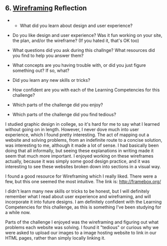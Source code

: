 ## 6. [Wireframing](6_wireframing/readme.md) Reflection

* * What did you learn about design and user experience? 
* Do you like design and user experience? Was it fun working on your site, the plan, and/or the wireframe? (If you hated it, that's OK too)

* What questions did you ask during this challnge? What resources did you find to help you answer them?  
* What concepts are you having trouble with, or did you just figure something out? If so, what?  
* Did you learn any new skills or tricks?
* How confident are you with each of the Learning Competencies for this challenge? 
* Which parts of the challenge did you enjoy?
* Which parts of the challenge did you find tedious?

I studied graphic design in college, so it's hard for me to say what I learned without going on in length. However, I never dove much into user experience, which I found pretty interesting. The act of mapping out a website and solving problems, from an indefinite route to a concise solution, was interesting to me, although it made a lot of sense. I had basically been doing that all informally, but seeing these explanations in writing made it seem that much more important. I enjoyed working on these wireframes actually, because it was simply some good design practice, and it was interesting to see these websites broken down into sections in a visual way.

I found a good resource for Wireframing which I really liked. There were a few, but this one seemed the most intuitive. The link is: http://framebox.org/

I didn't learn many new skills or tricks to be honest, but I will definitely remember what I read about user experience and wireframing, and will incorporate it into future designs. I am definitely confident with the Learning Competencies for this challenge, as this is something I've been studying for a while now.

Parts of the challenge I enjoyed was the wireframing and figuring out what problems each website was solving. I found it "tedious" or curious why we were asked to upload our images to a image hosting website to link in our HTML pages, rather than simply locally linking it.